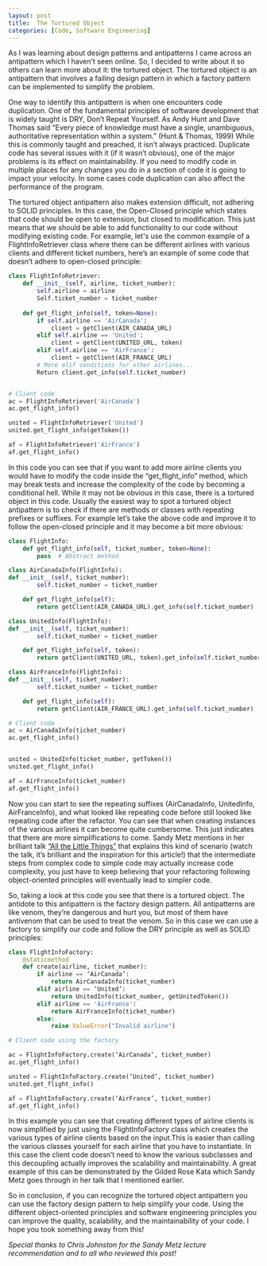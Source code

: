 ```yaml
---
layout: post
title:  The Tortured Object
categories: [Code, Software Engineering]
---
```


As I was learning about design patterns and antipatterns I came across an antipattern which I haven’t seen online. So, I decided to write about it so others can learn more about it: the tortured object. The tortured object is an antipattern that involves a failing design pattern in which a factory pattern can be implemented to simplify the problem. 

One way to identify this antipattern is when one encounters code duplication. One of the fundamental principles of software development that is widely taught is DRY, Don’t Repeat Yourself. As Andy Hunt and Dave Thomas said “Every piece of knowledge must have a single, unambiguous, authoritative representation within a system.” (Hunt & Thomas, 1999) While this is commonly taught and preached, it isn’t always practiced. Duplicate code has several issues with it (if it wasn’t obvious), one of the major problems is its effect on maintainability. If you need to modify code in multiple places for any changes you do in a section of code it is going to impact your velocity. In some cases code duplication can also affect the performance of the program.

The tortured object antipattern also makes extension difficult, not adhering to SOLID principles. In this case, the Open-Closed principle which states that code should be open to extension, but closed to modification. This just means that we should be able to add functionality to our code without modifying existing code. For example, let's use the common example of a FlightInfoRetriever class where there can be different airlines with various clients and different ticket numbers, here’s an example of some code that doesn’t adhere to open-closed principle:


```python
class FlightInfoRetriever:
    def __init__(self, airline, ticket_number):
        self.airline = airline
        Self.ticket_number = ticket_number
    
    def get_flight_info(self, token=None):
        if self.airline == 'AirCanada':
            client = getClient(AIR_CANADA_URL) 
        elif self.airline == 'United':
            client = getClient(UNITED_URL, token)
        elif self.airline == 'AirFrance':
            client = getClient(AIR_FRANCE_URL)
        # More elif conditions for other airlines...
        Return client.get_info(self.ticket_number)


# Client code
ac = FlightInfoRetriever('AirCanada')
ac.get_flight_info()

united = FlightInfoRetriever('United')
united.get_flight_info(getToken())

af = FlightInfoRetriever('AirFrance')
af.get_flight_info()
```

In this code you can see that if you want to add more airline clients you would have to modify the code inside the “get_flight_info” method,  which may break tests and increase the complexity of the code by becoming a conditional hell. While it may not be obvious in this case, there is a tortured object in this code. Usually the easiest way to spot a tortured object antipattern is to check if there are methods or classes with repeating prefixes or suffixes. For example let’s take the above code and improve it to follow the open-closed principle and it may become a bit more obvious:


```python
class FlightInfo:
    def get_flight_info(self, ticket_number, token=None):
        pass  # Abstract method

class AirCanadaInfo(FlightInfo):
def __init__(self, ticket_number):
        self.ticket_number = ticket_number

    def get_flight_info(self):
        return getClient(AIR_CANADA_URL).get_info(self.ticket_number)

class UnitedInfo(FlightInfo):
def __init__(self, ticket_number):
        self.ticket_number = ticket_number

    def get_flight_info(self, token):
        return getClient(UNITED_URL, token).get_info(self.ticket_number)

class AirFranceInfo(FlightInfo):
def __init__(self, ticket_number):
        self.ticket_number = ticket_number

    def get_flight_info(self):
        return getClient(AIR_FRANCE_URL).get_info(self.ticket_number)

# Client code
ac = AirCanadaInfo(ticket_number)
ac.get_flight_info()


united = UnitedInfo(ticket_number, getToken())
united.get_flight_info()

af = AirFranceInfo(ticket_number)
af.get_flight_info()
```

Now you can start to see the repeating suffixes (AirCanadaInfo, UnitedInfo, AirFranceInfo), and what looked like repeating code before still looked like repeating code after the refactor. You can see that when creating instances of the various airlines it can become quite cumbersome. This just indicates that there are more simplifications to come. Sandy Metz mentions in her brilliant talk [“All the Little Things”](https://youtu.be/8bZh5LMaSmE) that explains this kind of scenario (watch the talk, it’s brilliant and the inspiration for this article!) that the intermediate steps from complex code to simple code may actually increase code complexity, you just have to keep believing that your refactoring following object-oriented principles will eventually lead to simpler code. 

So, taking a look at this code you see that there is a tortured object. The antidote to this antipattern is the factory design pattern. All antipatterns are like venom, they’re dangerous and hurt you, but most of them have antivenom that can be used to treat the venom. So in this case we can use a factory to simplify our code and follow the DRY principle as well as SOLID principles:

```python
class FlightInfoFactory:
    @staticmethod
    def create(airline, ticket_number):
        if airline == ‘AirCanada’:
            return AirCanadaInfo(ticket_number)
        elif airline == ‘United’:
            return UnitedInfo(ticket_number, getUnitedToken())
        elif airline == 'AirFrance':
            return AirFranceInfo(ticket_number)
        else:
            raise ValueError("Invalid airline")

# Client code using the factory

ac = FlightInfoFactory.create(‘AirCanada’, ticket_number)
ac.get_flight_info()

united = FlightInfoFactory.create(‘United’, ticket_number)
united.get_flight_info()

af = FlightInfoFactory.create(‘AirFrance’, ticket_number)
af.get_flight_info()

```

In this example you can see that creating different types of airline clients is now simplified by just using the FlightInfoFactory class which creates the various types of airline clients based on the input.This is easier than calling the various classes yourself for each airline that you have to instantiate. In this case the client code doesn’t need to know the various subclasses and this decoupling actually improves the scalability and maintainability. A great example of this can be demonstrated by the Gilded Rose Kata which Sandy Metz goes through in her talk that I mentioned earlier.

So in conclusion, if you can recognize the tortured object antipattern you can use the factory design pattern to help simplify your code. Using the different object-oriented principles and software engineering principles you can improve the quality, scalability, and the maintainability of your code. I hope you took something away from this!

<em>Special thanks to Chris Johnston for the Sandy Metz lecture recommendation and to all who reviewed this post!</em>
